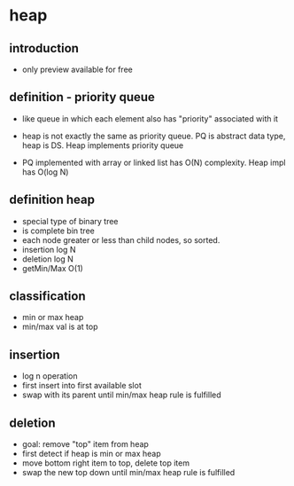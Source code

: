 # heap

## introduction

- only preview available for free

## definition - priority queue

- like queue in which each element also has "priority" associated with it

- heap is not exactly the same as priority queue.  PQ is abstract data type, heap is DS.  Heap implements priority queue

- PQ implemented with array or linked list has O(N) complexity.  Heap impl has O(log N)

## definition heap

- special type of binary tree
- is complete bin tree
- each node greater or less than child nodes, so sorted.
- insertion log N
- deletion log N
- getMin/Max O(1)

## classification

- min or max heap
- min/max val is at top

## insertion

- log n operation
- first insert into first available slot
- swap with its parent until min/max heap rule is fulfilled

## deletion

- goal: remove "top" item from heap
- first detect if heap is min or max heap
- move bottom right item to top, delete top item
- swap the new top down until min/max heap rule is fulfilled